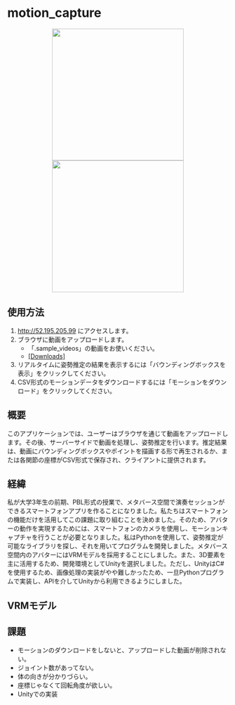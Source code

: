# motion_capture

<div align="center">
    <img src=".github/img01.png" height="300">
    <img src=".github/img02.png" height="300">
</div>

## 使用方法

1. http://52.195.205.99 にアクセスします。
2. ブラウザに動画をアップロードします。
   - 「.sample_videos」の動画をお使いください。
   - [[Downloads]](.sample_videos/video1.mp4)
3. リアルタイムに姿勢推定の結果を表示するには「バウンディングボックスを表示」をクリックしてください。
4. CSV形式のモーションデータをダウンロードするには「モーションをダウンロード」をクリックしてください。

## 概要

このアプリケーションでは、ユーザーはブラウザを通じて動画をアップロードします。その後、サーバーサイドで動画を処理し、姿勢推定を行います。推定結果は、動画にバウンディングボックスやポイントを描画する形で再生されるか、または各関節の座標がCSV形式で保存され、クライアントに提供されます。

## 経緯

私が大学3年生の前期、PBL形式の授業で、メタバース空間で演奏セッションができるスマートフォンアプリを作ることになりました。私たちはスマートフォンの機能だけを活用してこの課題に取り組むことを決めました。そのため、アバターの動作を実現するためには、スマートフォンのカメラを使用し、モーションキャプチャを行うことが必要となりました。私はPythonを使用して、姿勢推定が可能なライブラリを探し、それを用いてプログラムを開発しました。メタバース空間内のアバターにはVRMモデルを採用することにしました。また、3D要素を主に活用するため、開発環境としてUnityを選択しました。ただし、UnityはC#を使用するため、画像処理の実装がやや難しかったため、一旦Pythonプログラムで実装し、APIを介してUnityから利用できるようにしました。

## VRMモデル

## 課題

- モーションのダウンロードをしないと、アップロードした動画が削除されない。
- ジョイント数があってない。
- 体の向きが分かりづらい。
- 座標じゃなくて回転角度が欲しい。
- Unityでの実装
